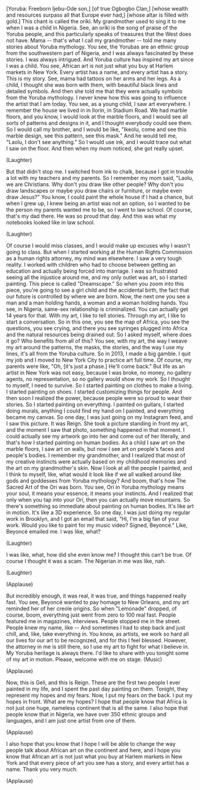 

[Yoruba: Freeborn Ijebu-Ode son,]
[of true Ogbogbo Clan,]
[whose wealth and resources
surpass all that Europe ever had,]
[whose altar is filled with gold.]
This chant is called the oríkì.
My grandmother used to sing it
to me when I was a child in Nigeria.
See, an oríkì is the song of praise
of the Yoruba people,
and this particularly speaks
of treasures that the West does not have.
Mama -- that&#39;s what
I call my grandmother --
told me many stories
about Yoruba mythology.
You see, the Yorubas are an ethnic group
from the southwestern part of Nigeria,
and I was always fascinated
by these stories.
I was always intrigued.
And Yoruba culture has inspired
my art since I was a child.
You see, African art is not just what
you buy at Harlem markets in New York.
Every artist has a name,
and every artist has a story.
This is my story.
See, mama had tattoos
on her arms and her legs.
As a child, I thought
she was born with them,
with beautiful black lines
and detailed symbols.
And then she told me
that they were actually symbols
from the Yoruba mythology.
I never knew how this was going
to influence the artist that I am today.
You see, as a young child,
I saw art everywhere.
I remember the house we lived in
in Ilorin, in Stadium Road.
We had marble floors,
and you know, I would look
at the marble floors,
and I would see all sorts
of patterns and designs in it,
and I thought everybody could see them.
So I would call my brother,
and I would be like,
&quot;Ikeolu, come and see this marble design,
see this pattern, see this mask.&quot;
And he would tell me,
&quot;Laolu, I don&#39;t see anything.&quot;
So I would use ink, and I would trace out
what I saw on the floor.
And then when my mom noticed,
she got really upset.

(Laughter)

But that didn&#39;t stop me.
I switched from ink to chalk,
because I got in trouble a lot
with my teachers and my parents.
So I remember my mom said,
&quot;Laolu, we are Christians.
Why don&#39;t you draw like other people?
Why don&#39;t you draw landscapes
or maybe you draw chairs or furniture,
or maybe even draw Jesus?&quot;
You know, I could paint
the whole house if I had a chance,
but when I grew up,
I knew being an artist was not an option,
so I wanted to be the person
my parents wanted me to be,
so I went to law school.
Of course, that&#39;s my dad there.
He was so proud that day.
And this was what my notebooks
looked like in law school.

(Laughter)

Of course I would miss classes,
and I would make up excuses
why I wasn&#39;t going to class.
But when I started working
at the Human Rights Commission
as a human rights attorney,
my mind was elsewhere.
I saw a very tough reality.
I worked with children
who had to choose
between getting an education
and actually being forced into marriage.
I was so frustrated
seeing all the injustice around me,
and my only outlet was art,
so I started painting.
This piece is called &quot;Dreamscape.&quot;
So when you zoom into this piece,
you&#39;re going to see a girl child
and the accidental birth,
the fact that our future
is controlled by where we are born.
Now, the next one you see
a man and a man holding hands,
a woman and a woman holding hands.
You see, in Nigeria,
same-sex relationship is criminalized.
You can actually get 14 years for that.
With my art, I like to tell stories.
Through my art,
I like to start a conversation.
So in this one, you see the map of Africa,
you see the questions, you see crying,
and there you see syringes
plugged into Africa
and the natural resources
being drained out.
So I asked myself, where does it go?
Who benefits from all of this?
You see, with my art,
the way I weave my art around
the patterns, the masks, the stories,
and the way I use my lines,
it&#39;s all from the Yoruba culture.
So in 2013, I made a big gamble.
I quit my job and I moved to New York City
to practice art full time.
Of course, my parents were like,
&quot;Oh, [it&#39;s just a phase.]
He&#39;ll come back.&quot;
But life as an artist
in New York was not easy,
because I was broke,
no money, no gallery agents,
no representation,
so no gallery would show my work.
So I thought to myself, I need to survive.
So I started painting on clothes
to make a living.
I started painting on shoes.
I started customizing things for people.
And then soon I realized the power,
because people were so proud
to wear their stories.
So I started painting on everything.
I painted on guitars,
I started doing murals,
anything I could find
my hand on I painted,
and everything became my canvas.
So one day, I was just going
on my Instagram feed,
and I saw this picture.
It was Reign. She took a picture
standing in front my art,
and the moment I saw that photo,
something happened in that moment.
I could actually see my artwork
go into her and come out of her literally,
and that&#39;s how I started painting
on human bodies.
As a child I saw art on the marble floors,
I saw art on walls,
but now I see art on people&#39;s faces
and people&#39;s bodies.
I remember my grandmother,
and I realized that
most of my creative instincts
were actually based
on my childhood memories
and the art on my grandmother&#39;s skin.
Now I look at all the people I painted,
and I think to myself, like,
what would it look like
if we all walked around
like gods and goddesses
from Yoruba mythology?
And boom, that&#39;s how
The Sacred Art of the Ori was born.
You see, Ori in Yoruba mythology
means your soul, it means your essence,
it means your instincts.
And I realized that only
when you tap into your Ori,
then you can actually move mountains.
So there&#39;s something so immediate
about painting on human bodies.
It&#39;s like art in motion.
It&#39;s like a 3D experience.
So one day, I was just doing
my regular work in Brooklyn,
and I got an email that said,
&quot;Hi, I&#39;m a big fan of your work.
Would you like to paint
for my music video?
Signed, Beyoncé.&quot;
Like, Beyoncé emailed me.
I was like, what?

(Laughter)

I was like, what,
how did she even know me?
I thought this can&#39;t be true.
Of course I thought it was a scam.
The Nigerian in me was like, nah.

(Laughter)


(Applause)

But incredibly enough,
it was real, it was true,
and things happened really fast.
You see, Beyoncé wanted
to pay homage to New Orleans,
and my art reminded her
of her creole origins.
So when &quot;Lemonade&quot; dropped, of course,
boom, everything just went
from zero to 100 real fast.
People featured me in magazines,
interviews.
People stopped me in the street.
People knew my name, like --
And sometimes I had to step back
and just chill,
and, like, take everything in.
You know, as artists,
we work so hard all our lives
for our art to be recognized,
and for this I feel blessed.
However, the attorney
in me is still there,
so I use my art
to fight for what I believe in.
My Yoruba heritage is always there.
I&#39;d like to share with you tonight
some of my art in motion.
Please, welcome with me on stage.
(Music)

(Applause)

Now, this is Geli, and this is Reign.
These are the first two people
I ever painted in my life,
and I spent the past day painting on them.
Tonight, they represent
my hopes and my fears.
Now, I put my fears on the back.
I put my hopes in front.
What are my hopes?
I hope that people know
that Africa is not just
one huge, nameless continent
that is all the same.
I also hope that people know
that in Nigeria, we have
over 350 ethnic groups and languages,
and I am just one artist from one of them.

(Applause)

I also hope that you know
that I hope I will be able to change
the way people talk about African art
on the continent and here,
and I hope you know that African art
is not just what you buy
at Harlem markets in New York
and that every piece of art
you see has a story,
and every artist has a name.
Thank you very much.

(Applause)


